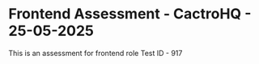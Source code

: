 # Frontend Assessment - CactroHQ - 25-05-2025

This is an assessment for frontend role 
Test ID - 917
